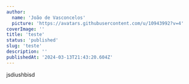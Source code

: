 ```yaml
---
author:
  name: 'João de Vasconcelos'
  picture: 'https://avatars.githubusercontent.com/u/10943992?v=4'
coverImage: ''
title: 'teste'
status: 'published'
slug: 'teste'
description: ''
publishedAt: '2024-03-13T21:43:20.604Z'
---
```


jsdiushbisd